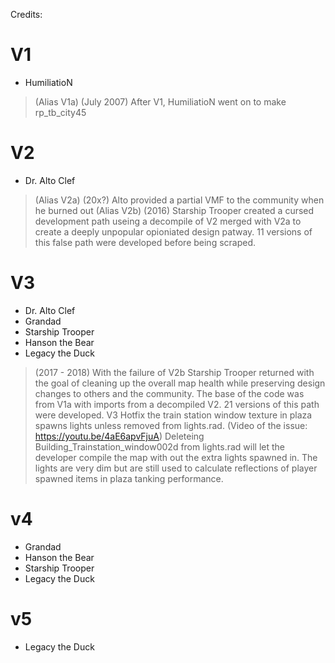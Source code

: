 Credits:

# V1
- HumiliatioN
> (Alias V1a) (July 2007) After V1, HumiliatioN went on to make rp_tb_city45

# V2
- Dr. Alto Clef
> (Alias V2a) (20x?) Alto provided a partial VMF to the community when he burned out
> (Alias V2b) (2016) Starship Trooper created a cursed development path useing a decompile of V2 merged with V2a to create a deeply unpopular opioniated design patway. 11 versions of this false path were developed before being scraped.

# V3 
- Dr. Alto Clef
- Grandad
- Starship Trooper
- Hanson the Bear
- Legacy the Duck
> (2017 - 2018) With the failure of V2b Starship Trooper returned with the goal of cleaning up the overall map health while preserving design changes to others and the community. The base of the code was from V1a with imports from a decompiled V2. 21 versions of this path were developed. 
> V3 Hotfix the train station window texture in plaza spawns lights unless removed from lights.rad. (Video of the issue: https://youtu.be/4aE6apvFjuA) Deleteing Building_Trainstation_window002d from lights.rad will let the developer compile the map with out the extra lights spawned in. The lights are very dim but are still used to calculate reflections of player spawned items in plaza tanking performance. 

# v4
- Grandad
- Hanson the Bear
- Starship Trooper
- Legacy the Duck

# v5
- Legacy the Duck
